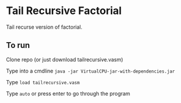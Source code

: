 # Tail Recursive Factorial

Tail recurse version of factorial.

## To run
Clone repo (or just download  tailrecursive.vasm)

Type into a cmdline `java -jar VirtualCPU-jar-with-dependencies.jar`

Type `load tailrecursive.vasm`

Type `auto` or press enter to go through the program
